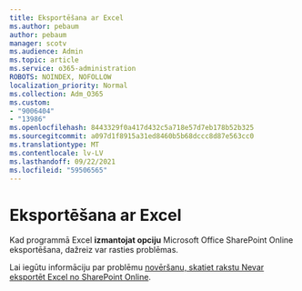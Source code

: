 ```yaml
---
title: Eksportēšana ar Excel
ms.author: pebaum
author: pebaum
manager: scotv
ms.audience: Admin
ms.topic: article
ms.service: o365-administration
ROBOTS: NOINDEX, NOFOLLOW
localization_priority: Normal
ms.collection: Adm_O365
ms.custom:
- "9006404"
- "13986"
ms.openlocfilehash: 8443329f0a417d432c5a718e57d7eb178b52b325
ms.sourcegitcommit: a097d1f8915a31ed8460b5b68dccc8d87e563cc0
ms.translationtype: MT
ms.contentlocale: lv-LV
ms.lasthandoff: 09/22/2021
ms.locfileid: "59506565"
---
```

# <a name="exporting-with-excel"></a>Eksportēšana ar Excel

Kad programmā Excel **izmantojat opciju** Microsoft Office SharePoint Online eksportēšana, dažreiz var rasties problēmas.

Lai iegūtu informāciju par problēmu [novēršanu, skatiet rakstu Nevar eksportēt Excel no SharePoint Online](https://docs.microsoft.com/office/troubleshoot/excel/cannot-export-to-excel).